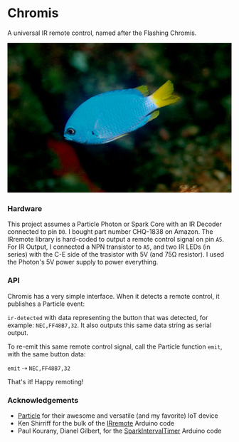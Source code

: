 # Chromis

A universal IR remote control, named after the Flashing Chromis.

![alt tag](chromis.jpg)

### Hardware

This project assumes a Particle Photon or Spark Core with an IR Decoder connected to pin ```D0```. I bought part number CHQ-1838 on Amazon. The IRremote library is hard-coded to output a remote control signal on pin ```A5```. For IR Output, I connected a NPN transistor to ```A5```, and two IR LEDs (in series) with the C-E side of the trasistor with 5V (and 75Ω resistor). I used the Photon's 5V power supply to power everything.

### API

Chromis has a very simple interface. When it detects a remote control, it publishes
a Particle event:

```ir-detected``` with data representing the button that was detected, 
for example: ```NEC,FF48B7,32```. It also outputs this same data string as serial output.

To re-emit this same remote control signal, call the Particle function ```emit```, 
with the same button data:

```emit``` ⇢ ```NEC,FF48B7,32```

That's it! Happy remoting!

### Acknowledgements

* [Particle](http://particle.io) for their awesome and versatile (and my favorite) IoT device
* Ken Shirriff for the bulk of the [IRremote](http://www.righto.com/2009/08/multi-protocol-infrared-remote-library.html) Arduino code
* Paul Kourany, Dianel Gilbert, for the [SparkIntervalTimer](https://github.com/pkourany/SparkIntervalTimer) Arduino code
